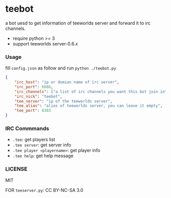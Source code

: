 # teebot
a bot uesd to get information of teeworlds server and forward it to irc channels.

* require python >= 3
* support teeworlds server-0.6.x

### Usage
fill `config.json` as follow and run `python ./teebot.py`

```json
{
    "irc_host": "ip or domian name of irc server",
    "irc_port": 6666,
    "irc_channels": ["a list of irc channels you want this bot join in", "..."],
    "irc_nick": "teebot",
    "tee_server": "ip of the teeworlds server",
    "tee_alias": "alias of teeworlds server, you can leave it empty",
    "tee_port": 8303
}
```

### IRC Commmands
* `.tee`: get players list
* `.tee server`: get server info
* `.tee player <playername>`: get player info
* `.tee help`: get help message

### LICENSE
MIT

FOR `teeserver.py`: CC BY-NC-SA 3.0
